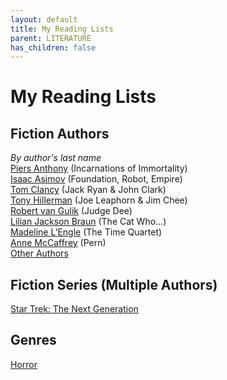 ```yaml
---
layout: default
title: My Reading Lists
parent: LITERATURE
has_children: false
---
```

# My Reading Lists

## Fiction Authors
*By author's last name*  
[Piers Anthony](piers_anthony) (Incarnations of Immortality)  
[Isaac Asimov](isaac_asimov) (Foundation, Robot, Empire)  
[Tom Clancy](tom_clancy) (Jack Ryan & John Clark)  
[Tony Hillerman](tony_hillerman) (Joe Leaphorn & Jim Chee)  
[Robert van Gulik](robert_van_gulik) (Judge Dee)  
[Lilian Jackson Braun](lilian_jackson_braun) (The Cat Who…)  
[Madeline L’Engle](madeline_lengle) (The Time Quartet)  
[Anne McCaffrey](anne_mccaffrey) (Pern)    
[Other Authors](other_authors)

## Fiction Series (Multiple Authors)
[Star Trek: The Next Generation](sttng)  

## Genres
[Horror](horror)